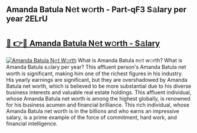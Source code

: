 ## Amanda Batula N𝚎t w𝚘rth - Part-qF3 S𝚊lary per year 2ELrU

# <h2><a href="http://gc00s2.nevu.top/?p=Amanda+Batula">🔗 👉🔴 Amanda Batula N𝚎t w𝚘rth - S𝚊lary</a></h2>

[![Amanda Batula N𝚎t W𝚘rth](https://i.imgur.com/EBH3L9S.jpeg)](http://gc00s2.nevu.top/?p=Amanda+Batula)
What is Amanda Batula n𝚎t w𝚘rth? What is Amanda Batula s𝚊lary per year?
This affluent person's Amanda Batula net worth is significant, making him one of the richest figures in his industry. His yearly earnings are significant, but they are overshadowed by Amanda Batula net worth, which is believed to be more substantial due to his diverse business interests and valuable real estate holdings. This affluent individual, whose Amanda Batula net worth is among the highest globally, is renowned for his business acumen and financial brilliance. This rich individual, whose Amanda Batula net worth is in the billions and who earns an impressive salary, is a prime example of the force of commitment, hard work, and financial intelligence.
